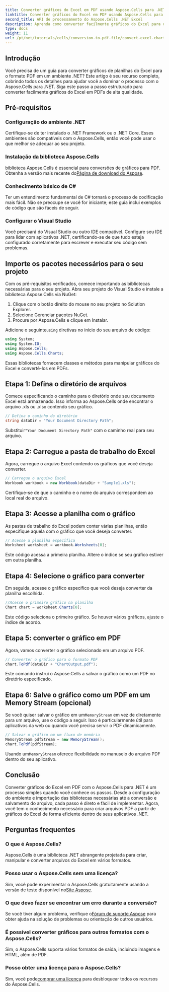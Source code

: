 ```yaml
---
title: Converter gráficos do Excel em PDF usando Aspose.Cells para .NET
linktitle: Converter gráficos do Excel em PDF usando Aspose.Cells para .NET
second_title: API de processamento do Aspose.Cells .NET Excel
description: Aprenda como converter facilmente gráficos do Excel para o formato PDF no .NET usando Aspose.Cells. Nosso guia passo a passo abrange pré-requisitos, configuração, exemplos de código e FAQs.
type: docs
weight: 11
url: /pt/net/tutorials/cells/conversion-to-pdf-file/convert-excel-charts-to-pdf/
---
```

## Introdução

Você precisa de um guia para converter gráficos de planilhas do Excel para o formato PDF em um ambiente .NET? Este artigo é seu recurso completo, cobrindo todos os detalhes para ajudar você a dominar o processo com o Aspose.Cells para .NET. Siga este passo a passo estruturado para converter facilmente gráficos do Excel em PDFs de alta qualidade.

## Pré-requisitos

### Configuração do ambiente .NET
Certifique-se de ter instalado o .NET Framework ou o .NET Core. Esses ambientes são compatíveis com o Aspose.Cells, então você pode usar o que melhor se adequar ao seu projeto.

### Instalação da biblioteca Aspose.Cells
 biblioteca Aspose.Cells é essencial para conversões de gráficos para PDF. Obtenha a versão mais recente do[Página de download do Aspose](https://releases.aspose.com/cells/net/).

### Conhecimento básico de C#
Ter um entendimento fundamental de C# tornará o processo de codificação mais fácil. Não se preocupe se você for iniciante; este guia inclui exemplos de código que são fáceis de seguir.

### Configurar o Visual Studio
Você precisará do Visual Studio ou outro IDE compatível. Configure seu IDE para lidar com aplicativos .NET, certificando-se de que tudo esteja configurado corretamente para escrever e executar seu código sem problemas.

## Importe os pacotes necessários para o seu projeto

Com os pré-requisitos verificados, comece importando as bibliotecas necessárias para o seu projeto. Abra seu projeto do Visual Studio e instale a biblioteca Aspose.Cells via NuGet:

1. Clique com o botão direito do mouse no seu projeto no Solution Explorer.
2. Selecione Gerenciar pacotes NuGet.
3. Procure por Aspose.Cells e clique em Instalar.

 Adicione o seguinte`using` diretivas no início do seu arquivo de código:

```csharp
using System;
using System.IO;
using Aspose.Cells;
using Aspose.Cells.Charts;
```

Essas bibliotecas fornecem classes e métodos para manipular gráficos do Excel e convertê-los em PDFs.

## Etapa 1: Defina o diretório de arquivos

Comece especificando o caminho para o diretório onde seu documento Excel está armazenado. Isso informa ao Aspose.Cells onde encontrar o arquivo .xls ou .xlsx contendo seu gráfico.

```csharp
// Defina o caminho do diretório
string dataDir = "Your Document Directory Path";
```

 Substituir`"Your Document Directory Path"` com o caminho real para seu arquivo.

## Etapa 2: Carregue a pasta de trabalho do Excel

Agora, carregue o arquivo Excel contendo os gráficos que você deseja converter.

```csharp
// Carregue o arquivo Excel
Workbook workbook = new Workbook(dataDir + "Sample1.xls");
```

Certifique-se de que o caminho e o nome do arquivo correspondem ao local real do arquivo.

## Etapa 3: Acesse a planilha com o gráfico

As pastas de trabalho do Excel podem conter várias planilhas, então especifique aquela com o gráfico que você deseja converter.

```csharp
// Acesse a planilha específica
Worksheet worksheet = workbook.Worksheets[0];
```

Este código acessa a primeira planilha. Altere o índice se seu gráfico estiver em outra planilha.

## Etapa 4: Selecione o gráfico para converter

Em seguida, acesse o gráfico específico que você deseja converter da planilha escolhida.

```csharp
//Acesse o primeiro gráfico na planilha
Chart chart = worksheet.Charts[0];
```

Este código seleciona o primeiro gráfico. Se houver vários gráficos, ajuste o índice de acordo.

## Etapa 5: converter o gráfico em PDF

Agora, vamos converter o gráfico selecionado em um arquivo PDF.

```csharp
// Converter o gráfico para o formato PDF
chart.ToPdf(dataDir + "ChartOutput.pdf");
```

Este comando instrui o Aspose.Cells a salvar o gráfico como um PDF no diretório especificado.

## Etapa 6: Salve o gráfico como um PDF em um Memory Stream (opcional)

 Se você quiser salvar o gráfico em um`MemoryStream` em vez de diretamente para um arquivo, use o código a seguir. Isso é particularmente útil para aplicativos da web ou quando você precisa servir o PDF dinamicamente.

```csharp
// Salvar o gráfico em um fluxo de memória
MemoryStream pdfStream = new MemoryStream();
chart.ToPdf(pdfStream);
```

 Usando um`MemoryStream` oferece flexibilidade no manuseio do arquivo PDF dentro do seu aplicativo.

## Conclusão

Converter gráficos do Excel em PDF com o Aspose.Cells para .NET é um processo simples quando você conhece os passos. Desde a configuração do ambiente e importação das bibliotecas necessárias até a conversão e salvamento do arquivo, cada passo é direto e fácil de implementar. Agora, você tem o conhecimento necessário para criar arquivos PDF a partir de gráficos do Excel de forma eficiente dentro de seus aplicativos .NET.

## Perguntas frequentes

### O que é Aspose.Cells?

Aspose.Cells é uma biblioteca .NET abrangente projetada para criar, manipular e converter arquivos do Excel em vários formatos.

### Posso usar o Aspose.Cells sem uma licença?

 Sim, você pode experimentar o Aspose.Cells gratuitamente usando a versão de teste disponível no[Site Aspose](https://releases.aspose.com/cells/net/).

### O que devo fazer se encontrar um erro durante a conversão?

 Se você tiver algum problema, verifique o[Fórum de suporte Aspose](https://forum.aspose.com/c/cells/9) para obter ajuda na solução de problemas ou orientação de outros usuários.

### É possível converter gráficos para outros formatos com o Aspose.Cells?

Sim, o Aspose.Cells suporta vários formatos de saída, incluindo imagens e HTML, além de PDF.

### Posso obter uma licença para o Aspose.Cells?

 Sim, você pode[comprar uma licença](https://purchase.conholdate.com/buy) para desbloquear todos os recursos do Aspose.Cells.